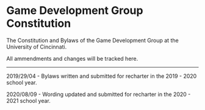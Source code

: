 # Game Development Group Constitution
The Constitution and Bylaws of the Game Development Group at the University of Cincinnati.

All ammendments and changes will be tracked here.

-----

2019/29/04 - Bylaws written and submitted for recharter in the 2019 - 2020 school year.

2020/08/09 - Wording updated and submitted for recharter in the 2020 - 2021 school year.

